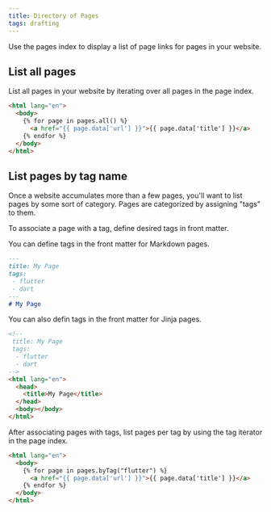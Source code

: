 ```yaml
---
title: Directory of Pages
tags: drafting
---
```

Use the pages index to display a list of page links for pages in your website.

## List all pages
List all pages in your website by iterating over all pages in the page index.

```html
<html lang="en">
  <body>
    {% for page in pages.all() %}
      <a href="{{ page.data['url'] }}">{{ page.data['title'] }}</a>
    {% endfor %}
  </body>
</html>
```

## List pages by tag name
Once a website accumulates more than a few pages, you'll want to list pages by some sort of category.
Pages are categorized by assigning "tags" to them.

To associate a page with a tag, define desired tags in front matter.

You can define tags in the front matter for Markdown pages.

```markdown
---
title: My Page
tags:
 - flutter
 - dart
---
# My Page
```

You can also defin tags in the front matter for Jinja pages.

```html
<!--
 title: My Page
 tags:
  - flutter
  - dart
-->
<html lang="en">
  <head>
    <title>My Page</title>
  </head>
  <body></body>
</html>
```

After associating pages with tags, list pages per tag by using the tag iterator in the page index.

```html
<html lang="en">
  <body>
    {% for page in pages.byTag("flutter") %}
      <a href="{{ page.data['url'] }}">{{ page.data['title'] }}</a>
    {% endfor %}
  </body>
</html>
```
